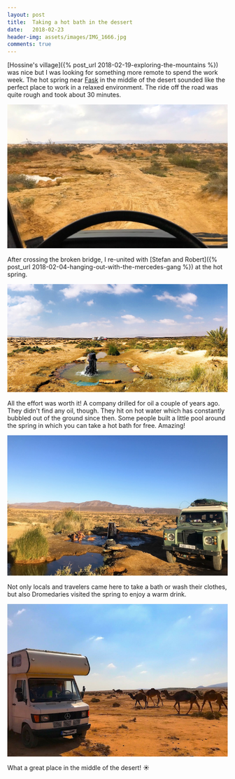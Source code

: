 ```yaml
---
layout: post
title:  Taking a hot bath in the dessert
date:   2018-02-23
header-img: assets/images/IMG_1666.jpg
comments: true
---
```


[Hossine's village]({% post_url 2018-02-19-exploring-the-mountains %}) was nice but I was looking for something more remote to spend the work week. The hot spring near [Fask](https://www.google.com/maps/place/Fask,+Morocco/) in the middle of the desert sounded like the perfect place to work in a relaxed environment. The ride off the road was quite rough and took about 30 minutes.

![Broken bridge near Fask](/assets/images/IMG_1665.jpg)

After crossing the broken bridge, I re-united with [Stefan and Robert]({% post_url 2018-02-04-hanging-out-with-the-mercedes-gang %}) at the hot spring.

![Hot spring near Fask](/assets/images/IMG_1666.jpg)

All the effort was worth it! A company drilled for oil a couple of years ago. They didn't find any oil, though. They hit on hot water which has constantly bubbled out of the ground since then. Some people built a little pool around the spring in which you can take a hot bath for free. Amazing!

![People taking a bath in the hot wather](/assets/images/IMG_1682.jpg)

Not only locals and travelers came here to take a bath or wash their clothes, but also Dromedaries visited the spring to enjoy a warm drink.

![Dromedaries next to my van](/assets/images/IMG_1669.jpg)

What a great place in the middle of the desert! :sunny:
